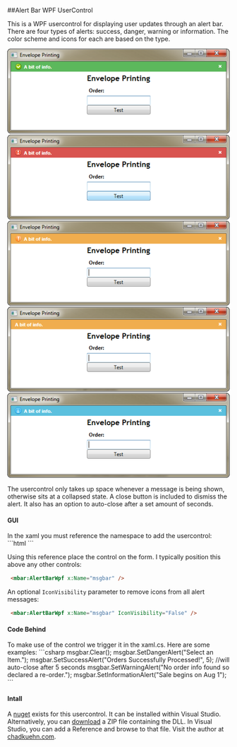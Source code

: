 ##Alert Bar WPF UserControl

This is a WPF usercontrol for displaying user updates through an alert bar. There are four types of alerts: success, danger, warning or information. The color scheme and icons for each are based on the type. 
  
<div><img src="/ReadME/Success.png" alt="Success" /></div>
<div><img src="/ReadME/Danger.png" alt="Danger" /></div>
<div><img src="/ReadME/Warning.png" alt="Warning" /></div>
<div><img src="/ReadME/WarningB.png" alt="Warning No Icon" /></div>
<div><img src="/ReadME/Information.png" alt="Information" /></div>

The usercontrol only takes up space whenever a message is being shown, otherwise sits at a collapsed state.  A close button is included to dismiss the alert. It also has an option to auto-close after a set amount of seconds. 

<h4>GUI</h4>
In the xaml you must reference the namespace to add the usercontrol:
```html
<Window ...
    xmlns:mbar="clr-namespace:AlertBarWpf;assembly=AlertBarWpf">
```

Using this reference place the control on the form.  I typically position this above any other controls:
```html
 <mbar:AlertBarWpf x:Name="msgbar" />
```

An optional `IconVisibility` parameter to remove icons from all alert messages:

```html
 <mbar:AlertBarWpf x:Name="msgbar" IconVisibility="False" />
```

<h4>Code Behind</h4>
To make use of the control we trigger it in the xaml.cs.  Here are some examples:
```csharp
msgbar.Clear();
msgbar.SetDangerAlert("Select an Item.");
msgbar.SetSuccessAlert("Orders Successfully Processed!", 5); //will auto-close after 5 seconds
msgbar.SetWarningAlert("No order info found so declared a re-order.");
msgbar.SetInformationAlert("Sale begins on Aug 1");
```

<h4>Intall</h4>
A <a href="https://www.nuget.org/packages/AlertBarWpf/">nuget</a> exists for this usercontrol. It can be installed within Visual Studio.  Alternatively, you can <a href="/ReadME/Library.zip">download</a> a ZIP file containing the DLL.  In Visual Studio, you can add a Reference and browse to that file.
Visit the author at <a href="http://chadkuehn.com">chadkuehn.com</a>.
